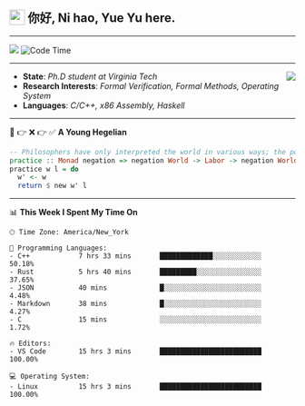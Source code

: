 <h2> <img style="vertical-align: text-bottom;" src=https://slackmojis.com/emojis/13253-yay-frog/download/ width=27> 你好, Ni hao, Yue Yu here. </h2>

---

![](https://shields.io/badge/dynamic/json?color=blue&amp;label=Visitors&amp;query=value&amp;url=https://api.countapi.xyz/hit/fishjump.fishjump) ![Code Time](https://img.shields.io/badge/Code%20Time-372%20hrs%2058%20mins-blue)

---

<img align='right' src=https://slackmojis.com/emojis/5264-coding/download> </td>

- **State**: *Ph.D student at Virginia Tech*
- **Research Interests**: *Formal Verification, Formal Methods, Operating System*
- **Languages**: *C/C++, x86 Assembly, Haskell*

---

🚫 👉 ❌ 👉 ✅ **A Young Hegelian**

``` haskell
-- Philosophers have only interpreted the world in various ways; the point is to change it.
practice :: Monad negation => negation World -> Labor -> negation World
practice w l = do
  w' <- w
  return $ new w' l
```

---


📊 **This Week I Spent My Time On** 

```text
🕑︎ Time Zone: America/New_York

💬 Programming Languages:
- C++            7 hrs 33 mins       █████████████░░░░░░░░░░░░     50.18%
- Rust           5 hrs 40 mins       █████████░░░░░░░░░░░░░░░░     37.65%
- JSON           40 mins             █░░░░░░░░░░░░░░░░░░░░░░░░     4.48%
- Markdown       38 mins             █░░░░░░░░░░░░░░░░░░░░░░░░     4.27%
- C              15 mins             ░░░░░░░░░░░░░░░░░░░░░░░░░     1.72%

🔥 Editors:
- VS Code        15 hrs 3 mins       █████████████████████████     100.00%

💻 Operating System:
- Linux          15 hrs 3 mins       █████████████████████████     100.00%
```

